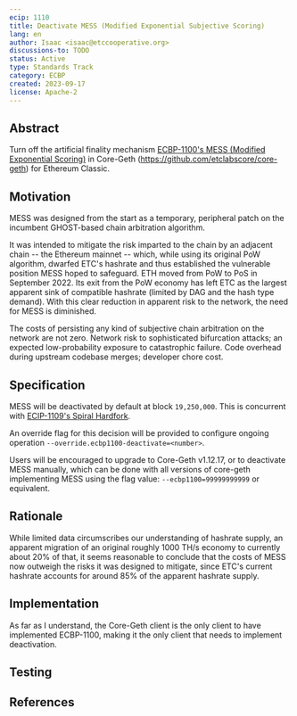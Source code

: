 ```yaml
---
ecip: 1110
title: Deactivate MESS (Modified Exponential Subjective Scoring)
lang: en
author: Isaac <isaac@etccooperative.org>
discussions-to: TODO
status: Active
type: Standards Track
category: ECBP
created: 2023-09-17
license: Apache-2
---
```


## Abstract

Turn off the artificial finality mechanism [ECBP-1100's MESS (Modified Exponential Scoring)](/_specs/ecip-1100.md) in Core-Geth (https://github.com/etclabscore/core-geth) for Ethereum Classic.

## Motivation

MESS was designed from the start as a temporary, peripheral patch on the incumbent GHOST-based chain arbitration algorithm.

It was intended to mitigate the risk imparted to the chain by an adjacent chain -- the Ethereum mainnet -- which, while using its original PoW algorithm, dwarfed ETC's hashrate and thus established the vulnerable position MESS hoped to safeguard. ETH moved from PoW to PoS in September 2022. Its exit from the PoW economy has left ETC as the largest apparent sink of compatible hashrate (limited by DAG and the hash type demand). With this clear reduction in apparent risk to the network, the need for MESS is diminished.

The costs of persisting any kind of subjective chain arbitration on the network are not zero. Network risk to sophisticated bifurcation attacks; an expected low-probability exposure to catastrophic failure. Code overhead during upstream codebase merges; developer chore cost.

## Specification

MESS will be deactivated by default at block `19,250,000`. This is concurrent with [ECIP-1109's Spiral Hardfork](/_specs/ecip-1109.md).

An override flag for this decision will be provided to configure ongoing operation `--override.ecbp1100-deactivate=<number>`.

Users will be encouraged to upgrade to Core-Geth v1.12.17, or to deactivate MESS manually, which can be done with all versions of core-geth implementing MESS using the flag value: `--ecbp1100=99999999999` or equivalent.

## Rationale

While limited data circumscribes our understanding of hashrate supply, an apparent migration of an original roughly 1000 TH/s economy to currently about 20% of that, it seems reasonable to conclude that the costs of MESS now outweigh the risks it was designed to mitigate, since ETC's current hashrate accounts for around 85% of the apparent hashrate supply.

## Implementation

As far as I understand, the Core-Geth client is the only client to have implemented ECBP-1100, making it the only client that needs to implement deactivation.

## Testing

## References
